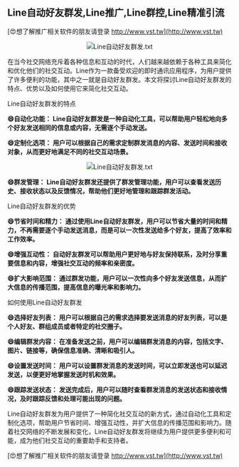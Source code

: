 ## **Line自动好友群发,Line推广,Line群控,Line精准引流**

[😍想了解推广相关软件的朋友请登录 http://www.vst.tw](http://www.vst.tw)

 <center><img src="https://vst.tw/MP4/tuiguang/png/2.png" alt="Line自动好友群发.txt"></center>

在当今社交网络充斥着各种信息和互动的时代，人们越来越依赖于各种工具来简化和优化他们的社交互动。Line作为一款备受欢迎的即时通讯应用程序，为用户提供了许多便利的功能，其中之一就是自动好友群发。本文将探讨Line自动好友群发的特点、优势以及如何使用它来简化社交互动。

Line自动好友群发的特点

**😄自动化功能： Line自动好友群发是一种自动化工具，可以帮助用户轻松地向多个好友发送相同的信息或内容，无需逐个手动发送。**

**😄定制化选项： 用户可以根据自己的需求定制群发消息的内容、发送时间和接收对象，从而更好地满足不同的社交互动场景。**

 <center><img src="https://vst.tw/MP4/tuiguang/png/8.png" alt="Line自动好友群发.txt"></center>

**😄群发管理： Line自动好友群发还提供了群发管理功能，用户可以查看发送历史、接收状态以及反馈情况，帮助他们更好地管理和跟踪群发活动。**

Line自动好友群发的优势

**😄节省时间和精力： 通过使用Line自动好友群发，用户可以节省大量的时间和精力，不再需要逐个手动发送消息，而是可以一次性发送给多个好友，提高了效率和工作效率。**

**😄增强互动性： 自动好友群发可以帮助用户更好地与好友保持联系，及时分享重要信息和内容，增强社交互动的频率和亲密度。**

**😄扩大影响范围： 通过群发功能，用户可以一次性向多个好友发送信息，从而扩大信息的传播范围，提高信息的曝光率和影响力。**

如何使用Line自动好友群发

**😄选择好友列表： 用户可以根据自己的需求选择要发送消息的好友列表，可以是个人好友、群组成员或者特定的社交圈子。**

**😄编辑群发内容： 在准备发送之前，用户可以编辑群发消息的内容，包括文字、图片、链接等，确保信息准确、清晰和吸引人。**

**😄设置发送时间： 用户可以设置群发消息的发送时间，可以立即发送也可以延迟发送，以便更好地掌握发送时机和效果。**

**😄跟踪发送状态： 发送完成后，用户可以随时查看群发消息的发送状态和接收情况，及时跟踪反馈和处理可能出现的问题。**

Line自动好友群发为用户提供了一种简化社交互动的新方式，通过自动化工具和定制化选项，帮助用户节省时间、增强互动性，并扩大信息的传播范围和影响力。随着社交网络的不断发展和变化，Line自动好友群发将继续为用户提供更多便利和可能，成为他们社交互动的重要助手和支持者。

[😍想了解推广相关软件的朋友请登录 http://www.vst.tw](http://www.vst.tw)



